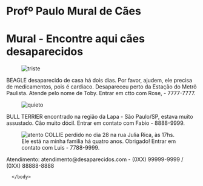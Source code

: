 # Profº Paulo Mural de Cães

<!DOCTYPE html>
<html lang="pt-br">
    <head>
        <meta charset="UTF-8" />
        <meta name="viewport" content="width=device-width, initial-scale=1.0" />
        <title>Cães Desaparecidos</title>
      </head>
      <body>
        <h1>Mural - Encontre aqui cães desaparecidos</h1>

<figure>
    <img src="beagle.jpg" alt="triste">
</figure>
        <caption>
            BEAGLE desaparecido de casa há dois dias. Por favor, ajudem, ele precisa de medicamentos, pois é cardiaco.
Desapareceu perto da Estação do Metrô Paulista. Atende pelo nome de Toby. Entrar em ctto com Rose, - 7777-7777.
        </caption>
<figure>
    <img src="bullterrier.jpg" alt="quieto">
</figure>
        <caption>
            BULL TERRIER encontrado na região da Lapa - São Paulo/SP, estava muito assustado. Cão muito dócil.
Entrar em contato com Fabio - 8888-9999.
        </caption>
<figure>
    <img src="collie.jpg" alt="atento">
        <caption>
            COLLIE perdido no dia 28 na rua Julia Rica, às 17hs. Ele está na minha familia há quatro anos. Obrigado!
Entrar em contato com Luis - 7788-9999.
        </caption>
</figure>
        <p>
            Atendimento: atendimento@desaparecidos.com - (0XX) 99999-9999 / (0XX) 88888-8888
        </p>
    
    
      </body>
</html>
